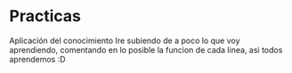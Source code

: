# Practicas
Aplicación del conocimiento
Ire subiendo de a poco lo que voy aprendiendo, comentando en lo posible la funcion de cada linea, asi todos aprendemos :D
